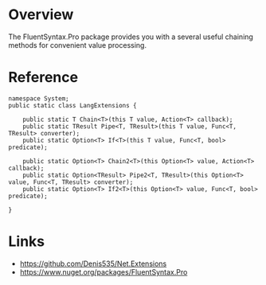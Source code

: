 ﻿# Overview
The FluentSyntax.Pro package provides you with a several useful chaining methods for convenient value processing.

# Reference
```
namespace System;
public static class LangExtensions {

    public static T Chain<T>(this T value, Action<T> callback);
    public static TResult Pipe<T, TResult>(this T value, Func<T, TResult> converter);
    public static Option<T> If<T>(this T value, Func<T, bool> predicate);

    public static Option<T> Chain2<T>(this Option<T> value, Action<T> callback);
    public static Option<TResult> Pipe2<T, TResult>(this Option<T> value, Func<T, TResult> converter);
    public static Option<T> If2<T>(this Option<T> value, Func<T, bool> predicate);

}
```

# Links
- https://github.com/Denis535/Net.Extensions
- https://www.nuget.org/packages/FluentSyntax.Pro
